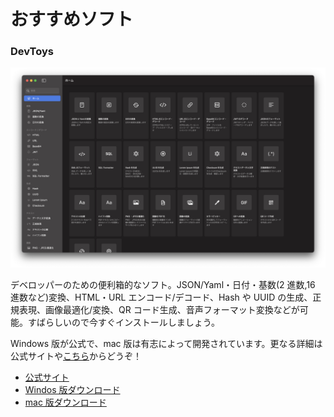 # おすすめソフト

### DevToys

![イメージ画像](./images/devtoys-screenshot.png)

デベロッパーのための便利箱的なソフト。JSON/Yaml・日付・基数(2 進数,16 進数など)変換、HTML・URL エンコード/デコード、Hash や UUID の生成、正規表現、画像最適化/変換、QR コード生成、音声フォーマット変換などが可能。すばらしいので今すぐインストールしましょう。

Windows 版が公式で、mac 版は有志によって開発されています。更なる詳細は公式サイトや[こちら](https://qiita.com/danishi/items/2de6a4ab028d27a8f4ab)からどうぞ！

- [公式サイト](https://devtoys.app/)
- [Windos 版ダウンロード](https://apps.microsoft.com/store/detail/devtoys/9PGCV4V3BK4W?hl=ja-jp&gl=JP)
- [mac 版ダウンロード](https://github.com/ObuchiYuki/DevToysMac/releases/tag/0.0.10)
